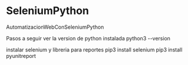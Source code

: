 # SeleniumPython
AutomatizacionWebConSeleniumPython

Pasos a seguir ver la version de python instalada 
python3 --version 

instalar selenium y libreria para reportes 
pip3 install selenium
pip3 install pyunitreport
